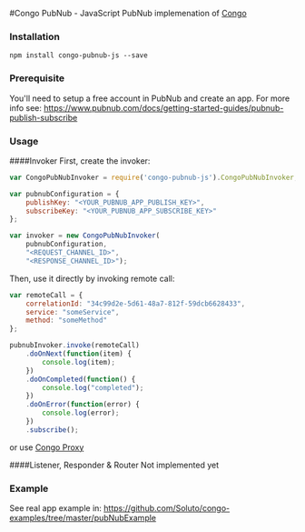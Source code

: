 #Congo PubNub - JavaScript
PubNub implemenation of [Congo](https://github.com/Soluto/congo-core)

### Installation
```npm install congo-pubnub-js --save```

### Prerequisite
You'll need to setup a free account in PubNub and create an app. For more info see: https://www.pubnub.com/docs/getting-started-guides/pubnub-publish-subscribe

### Usage
####Invoker
First, create the invoker:
```javascript
var CongoPubNubInvoker = require('congo-pubnub-js').CongoPubNubInvoker;

var pubnubConfiguration = {
    publishKey: "<YOUR_PUBNUB_APP_PUBLISH_KEY>",  
    subscribeKey: "<YOUR_PUBNUB_APP_SUBSCRIBE_KEY>"
};

var invoker = new CongoPubNubInvoker(
    pubnubConfiguration, 
    "<REQUEST_CHANNEL_ID>", 
    "<RESPONSE_CHANNEL_ID>");
```
Then, use it directly by invoking remote call:
```javascript
var remoteCall = {
    correlationId: "34c99d2e-5d61-48a7-812f-59dcb6628433",
    service: "someService",
    method: "someMethod"
};

pubnubInvoker.invoke(remoteCall)
    .doOnNext(function(item) {
        console.log(item);
    })
    .doOnCompleted(function() {
        console.log("completed");
    })
    .doOnError(function(error) {
        console.log(error);
    })
    .subscribe();
```
or use [Congo Proxy](https://github.com/Soluto/congo-proxy)

####Listener, Responder & Router
Not implemented yet

### Example
See real app example in: https://github.com/Soluto/congo-examples/tree/master/pubNubExample


